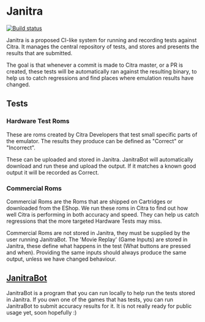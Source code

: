 # Janitra

[![Build status](https://ci.appveyor.com/api/projects/status/hwgx45rwkhjwnw93/branch/master?svg=true)](https://ci.appveyor.com/project/danzel/janitra/branch/master)

Janitra is a proposed CI-like system for running and recording tests against Citra.
It manages the central repository of tests, and stores and presents the results that are submitted.

The goal is that whenever a commit is made to Citra master, or a PR is created, these tests will be automatically ran against the resulting binary, to help us to catch regressions and find places where emulation results have changed.

## Tests

### Hardware Test Roms
These are roms created by Citra Developers that test small specific parts of the emulator.
The results they produce can be defined as "Correct" or "Incorrect".

These can be uploaded and stored in Janitra.
JanitraBot will automatically download and run these and upload the output. If it matches a known good output it will be recorded as Correct.

### Commercial Roms
Commercial Roms are the Roms that are shipped on Cartridges or downloaded from the EShop.
We run these roms in Citra to find out how well Citra is performing in both accuracy and speed.
They can help us catch regressions that the more targeted Hardware Tests may miss.

Commercial Roms are not stored in Janitra, they must be supplied by the user running JanitraBot.
The 'Movie Replay' (Game Inputs) are stored in Janitra, these define what happens in the test (What buttons are pressed and when).
Providing the same inputs should always produce the same output, unless we have changed behaviour.

## [JanitraBot](https://github.com/danzel/Janitra.Bot)

JanitraBot is a program that you can run locally to help run the tests stored in Janitra.
If you own one of the games that has tests, you can run JanitraBot to submit accuracy results for it.
It is not really ready for public usage yet, soon hopefully :)
